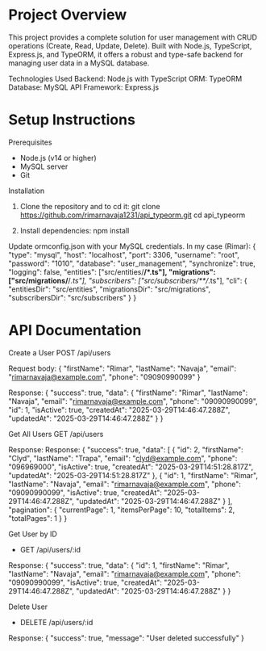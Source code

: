 # Project Overview

This project provides a complete solution for user management with CRUD operations (Create, Read, Update, Delete). Built with Node.js, TypeScript, Express.js, and TypeORM, it offers a robust and type-safe backend for managing user data in a MySQL database.

Technologies Used
Backend: Node.js with TypeScript
ORM: TypeORM
Database: MySQL
API Framework: Express.js

# Setup Instructions

Prerequisites

- Node.js (v14 or higher)
- MySQL server
- Git

Installation

1. Clone the repository and to cd it:
   git clone https://github.com/rimarnavaja1231/api_typeorm.git
   cd api_typeorm

2. Install dependencies:
   npm install

Update ormconfig.json with your MySQL credentials.
In my case (Rimar):
{
"type": "mysql",
"host": "localhost",
"port": 3306,
"username": "root",
"password": "1010",
"database": "user_management",
"synchronize": true,
"logging": false,
"entities": ["src/entities/**/*.ts"],
"migrations": ["src/migrations/**/*.ts"],
"subscribers": ["src/subscribers/**/*.ts"],
"cli": {
"entitiesDir": "src/entities",
"migrationsDir": "src/migrations",
"subscribersDir": "src/subscribers"
}
}

# API Documentation

Create a User
POST /api/users

Request body:
{
"firstName": "Rimar",
"lastName": "Navaja",
"email": "rimarnavaja@example.com",
"phone": "09090990099"
}

Response:
{
"success": true,
"data": {
"firstName": "Rimar",
"lastName": "Navaja",
"email": "rimarnavaja@example.com",
"phone": "09090990099",
"id": 1,
"isActive": true,
"createdAt": "2025-03-29T14:46:47.288Z",
"updatedAt": "2025-03-29T14:46:47.288Z"
}
}

Get All Users
GET /api/users

Response:
Response:
{
"success": true,
"data": [
{
"id": 2,
"firstName": "Clyd",
"lastName": "Trapa",
"email": "clyd@example.com",
"phone": "096969000",
"isActive": true,
"createdAt": "2025-03-29T14:51:28.817Z",
"updatedAt": "2025-03-29T14:51:28.817Z"
},
{
"id": 1,
"firstName": "Rimar",
"lastName": "Navaja",
"email": "rimarnavaja@example.com",
"phone": "09090990099",
"isActive": true,
"createdAt": "2025-03-29T14:46:47.288Z",
"updatedAt": "2025-03-29T14:46:47.288Z"
}
],
"pagination": {
"currentPage": 1,
"itemsPerPage": 10,
"totalItems": 2,
"totalPages": 1
}
}

Get User by ID

- GET /api/users/:id

Response:
{
"success": true,
"data": {
"id": 1,
"firstName": "Rimar",
"lastName": "Navaja",
"email": "rimarnavaja@example.com",
"phone": "09090990099",
"isActive": true,
"createdAt": "2025-03-29T14:46:47.288Z",
"updatedAt": "2025-03-29T14:46:47.288Z"
}
}

Delete User

- DELETE /api/users/:id

Response:
{
"success": true,
"message": "User deleted successfully"
}
